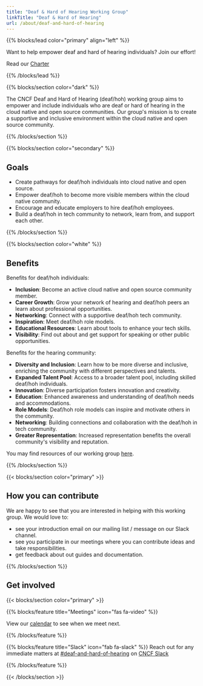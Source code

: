 ```yaml
---
title: "Deaf & Hard of Hearing Working Group"
linkTitle: "Deaf & Hard of Hearing"
url: /about/deaf-and-hard-of-hearing
---
```


{{% blocks/lead color="primary" align="left" %}}

Want to help empower deaf and hard of hearing individuals? Join our effort!

Read our [Charter](https://github.com/cncf/tag-contributor-strategy/tree/main/deaf-and-hard-of-hearing)

{{% /blocks/lead %}}

<div class="section-group">

{{% blocks/section color="dark" %}}

The CNCF Deaf and Hard of Hearing (deaf/hoh) working group aims to empower and include individuals who are deaf or hard of hearing in the cloud native and open source communities.
Our group's mission is to create a supportive and inclusive environment within the cloud native and open source community.

{{% /blocks/section %}}

</div>
<div class="section-group">

{{% blocks/section color="secondary" %}}

## Goals

<div class="text-left">

* Create pathways for deaf/hoh individuals into cloud native and open source.
* Empower deaf/hoh to become more visible members within the cloud native community.
* Encourage and educate employers to hire deaf/hoh employees.
* Build a deaf/hoh in tech community to network, learn from, and support each other.

</div>

{{% /blocks/section %}}

</div>
<div class="section-group">

{{% blocks/section color="white" %}}

## Benefits

<div class="text-left">

Benefits for deaf/hoh individuals:

* **Inclusion**: Become an active cloud native and open source community member.
* **Career Growth**: Grow your network of hearing and deaf/hoh peers an learn about professional opportunities. 
* **Networking**: Connect with a supportive deaf/hoh tech community.
* **Inspiration**: Meet deaf/hoh role models.
* **Educational Resources**: Learn about tools to enhance your tech skills.
* **Visibility**: Find out about and get support for speaking or other public opportunities. 

Benefits for the hearing community:

* **Diversity and Inclusion**: Learn how to be more diverse and inclusive, enriching the community with different perspectives and talents.
* **Expanded Talent Pool**: Access to a broader talent pool, including skilled deaf/hoh individuals.
* **Innovation**: Diverse participation fosters innovation and creativity.
* **Education**: Enhanced awareness and understanding of deaf/hoh needs and accommodations.
* **Role Models**: Deaf/hoh role models can inspire and motivate others in the community.
* **Networking**: Building connections and collaboration with the deaf/hoh in tech community.
* **Greater Representation**: Increased representation benefits the overall community's visibility and reputation.

You may find resources of our working group [here](/accessibility/).

</div>

{{% /blocks/section %}}
</div>

<div class="section-group">
{{< blocks/section color="primary" >}}

## How you can contribute

<div class="text-left">

We are happy to see that you are interested in helping with this working group. We would love to:

* see your introduction email on our mailing list / message on our Slack channel.
* see you participate in our meetings where you can contribute ideas and take responsibilities.
* get feedback about out guides and documentation.

</div>

{{% /blocks/section %}}
</div>


<div class="section-group">

## Get involved

{{< blocks/section color="primary" >}}

{{% blocks/feature title="Meetings" icon="fas fa-video" %}}

<div>

View our [calendar](https://tockify.com/cncf.public.events/monthly?search=deaf%20and%20hard%20of%20hearing) to see when we meet next.

</div>

{{% /blocks/feature %}}

{{% blocks/feature title="Slack" icon="fab fa-slack" %}}
Reach out for any immediate matters at [#deaf-and-hard-of-hearing](https://cloud-native.slack.com/archives/C05BYNK8A3V) on [CNCF Slack](https://slack.cncf.io)

{{% /blocks/feature %}}

{{< /blocks/section >}}

</div>
